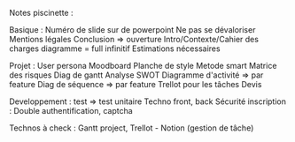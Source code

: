 Notes piscinette :

Basique :
Numéro de slide sur de powerpoint
Ne pas se dévaloriser
Mentions légales
Conclusion => ouverture
Intro/Contexte/Cahier des charges
diagramme = full infinitif
Estimations nécessaires

Projet : 
User persona
Moodboard
Planche de style
Metode smart
Matrice des risques
Diag de gantt
Analyse SWOT
Diagramme d'activité => par feature
Diag de séquence => par feature
Trellot pour les tâches
Devis

Developpement :
test => test unitaire
Techno front, back
Sécurité inscription : Double authentification, captcha

Technos à check : Gantt project, Trellot - Notion (gestion de tâche)




